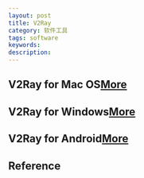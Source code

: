 ```yaml
---
layout: post
title: V2Ray
category: 软件工具
tags: software
keywords: 
description: 
---
```


## V2Ray for Mac OS[More](https://github.com/yanue/V2rayU)

## V2Ray for Windows[More](https://github.com/2dust/v2rayN)

## V2Ray for Android[More](https://github.com/2dust/v2rayNG)

## Reference

